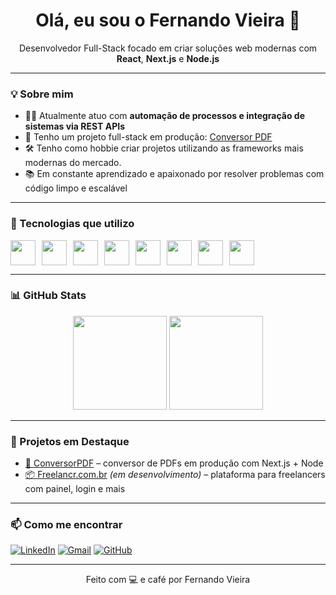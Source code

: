 <h1 align="center">Olá, eu sou o Fernando Vieira 👋</h1>
<p align="center">
  Desenvolvedor Full-Stack focado em criar soluções web modernas com <strong>React</strong>, <strong>Next.js</strong> e <strong>Node.js</strong>
</p>

---

### 💡 Sobre mim

- 👨‍💻 Atualmente atuo com **automação de processos e integração de sistemas via REST APIs**
- 🚀 Tenho um projeto full-stack em produção: [Conversor PDF](https://conversorpdf.com.br)
- 🛠️ Tenho como hobbie criar projetos utilizando as frameworks mais modernas do mercado.
- 📚 Em constante aprendizado e apaixonado por resolver problemas com código limpo e escalável

---

### 🧰 Tecnologias que utilizo

<div style="display: flex; flex-wrap: wrap; gap: 10px;">
  <img src="https://cdn.jsdelivr.net/gh/devicons/devicon/icons/javascript/javascript-original.svg" height="40" />
  <img src="https://cdn.jsdelivr.net/gh/devicons/devicon/icons/typescript/typescript-original.svg" height="40"/>
  <img src="https://cdn.jsdelivr.net/gh/devicons/devicon/icons/react/react-original.svg" height="40"/>
  <img src="https://cdn.jsdelivr.net/gh/devicons/devicon/icons/nextjs/nextjs-original.svg" height="40"/>
  <img src="https://cdn.jsdelivr.net/gh/devicons/devicon/icons/nodejs/nodejs-original.svg" height="40"/>
  <img src="https://cdn.jsdelivr.net/gh/devicons/devicon/icons/mongodb/mongodb-original.svg" height="40"/>
  <img src="https://cdn.jsdelivr.net/gh/devicons/devicon/icons/postgresql/postgresql-original.svg" height="40"/>
  <img src="https://cdn.jsdelivr.net/gh/devicons/devicon/icons/git/git-original.svg" height="40"/>
</div>

---

### 📊 GitHub Stats

<p align="center">
  <img src="https://github-readme-stats.vercel.app/api?username=fernandovmc&show_icons=true&theme=github_dark&hide_border=true" height="150"/>
  <img src="https://github-readme-stats.vercel.app/api/top-langs/?username=fernandovmc&layout=compact&theme=github_dark&hide_border=true" height="150"/>
</p>

---

### 🚀 Projetos em Destaque

- [🧾 ConversorPDF](https://github.com/fernandovmc/conversor-pdf) – conversor de PDFs em produção com Next.js + Node
- [📦 Freelancr.com.br](https://github.com/vitorledes/freelancr-web) *(em desenvolvimento)* – plataforma para freelancers com painel, login e mais

---

### 📫 Como me encontrar

[![LinkedIn](https://img.shields.io/badge/LinkedIn-Fernando%20Vieira-blue?logo=linkedin)](https://linkedin.com/in/fernandovieiramendes)
[![Gmail](https://img.shields.io/badge/Gmail-fernandovmc.contato@gmail.com-red?logo=gmail)](mailto:fernandovmc.contato@gmail.com)
[![GitHub](https://img.shields.io/badge/GitHub-fernandovmc-181717?logo=github)](https://github.com/fernandovmc)

---

<p align="center">
  Feito com 💻 e café por Fernando Vieira
</p>
